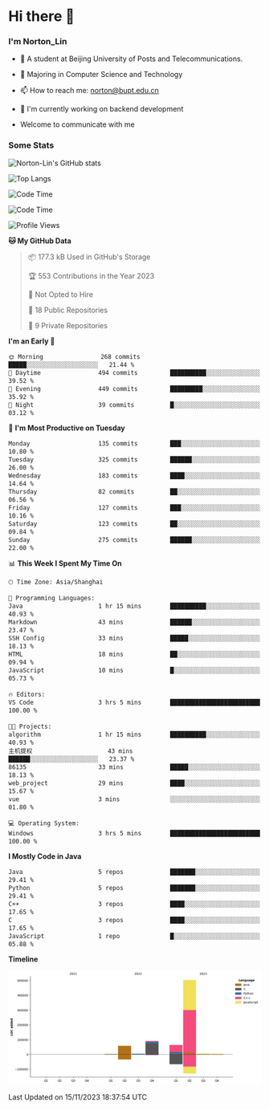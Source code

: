 
# Hi there 👋

### I'm Norton_Lin
- 🏫 A student at Beijing University of Posts and Telecommunications.
- 🌱 Majoring in Computer Science and Technology
- 📫 How to reach me: norton@bupt.edu.cn
- 🌱 I'm currently working on backend development

- Welcome to communicate with me

### Some Stats
![Norton-Lin's GitHub stats](https://github-readme-stats.vercel.app/api?username=Norton-Lin&count_private=true&show_icons=true&theme=radical)

![Top Langs](https://github-readme-stats.vercel.app/api/top-langs/?username=Norton-Lin&langs_count=10&layout=compact)

![Code Time](https://github-readme-stats.vercel.app/api/wakatime?username=Norton_Lin)

<!--START_SECTION:waka-->
![Code Time](http://img.shields.io/badge/Code%20Time-407%20hrs%2025%20mins-blue)

![Profile Views](http://img.shields.io/badge/Profile%20Views-0-blue)

**🐱 My GitHub Data** 

> 📦 177.3 kB Used in GitHub's Storage 
 > 
> 🏆 553 Contributions in the Year 2023
 > 
> 🚫 Not Opted to Hire
 > 
> 📜 18 Public Repositories 
 > 
> 🔑 9 Private Repositories 
 > 
**I'm an Early 🐤** 

```text
🌞 Morning                268 commits         █████░░░░░░░░░░░░░░░░░░░░   21.44 % 
🌆 Daytime                494 commits         ██████████░░░░░░░░░░░░░░░   39.52 % 
🌃 Evening                449 commits         █████████░░░░░░░░░░░░░░░░   35.92 % 
🌙 Night                  39 commits          █░░░░░░░░░░░░░░░░░░░░░░░░   03.12 % 
```
📅 **I'm Most Productive on Tuesday** 

```text
Monday                   135 commits         ███░░░░░░░░░░░░░░░░░░░░░░   10.80 % 
Tuesday                  325 commits         ██████░░░░░░░░░░░░░░░░░░░   26.00 % 
Wednesday                183 commits         ████░░░░░░░░░░░░░░░░░░░░░   14.64 % 
Thursday                 82 commits          ██░░░░░░░░░░░░░░░░░░░░░░░   06.56 % 
Friday                   127 commits         ███░░░░░░░░░░░░░░░░░░░░░░   10.16 % 
Saturday                 123 commits         ██░░░░░░░░░░░░░░░░░░░░░░░   09.84 % 
Sunday                   275 commits         ██████░░░░░░░░░░░░░░░░░░░   22.00 % 
```


📊 **This Week I Spent My Time On** 

```text
🕑︎ Time Zone: Asia/Shanghai

💬 Programming Languages: 
Java                     1 hr 15 mins        ██████████░░░░░░░░░░░░░░░   40.93 % 
Markdown                 43 mins             ██████░░░░░░░░░░░░░░░░░░░   23.47 % 
SSH Config               33 mins             █████░░░░░░░░░░░░░░░░░░░░   18.13 % 
HTML                     18 mins             ██░░░░░░░░░░░░░░░░░░░░░░░   09.94 % 
JavaScript               10 mins             █░░░░░░░░░░░░░░░░░░░░░░░░   05.73 % 

🔥 Editors: 
VS Code                  3 hrs 5 mins        █████████████████████████   100.00 % 

🐱‍💻 Projects: 
algorithm                1 hr 15 mins        ██████████░░░░░░░░░░░░░░░   40.93 % 
主机提权                     43 mins             ██████░░░░░░░░░░░░░░░░░░░   23.37 % 
86135                    33 mins             █████░░░░░░░░░░░░░░░░░░░░   18.13 % 
web_project              29 mins             ████░░░░░░░░░░░░░░░░░░░░░   15.67 % 
vue                      3 mins              ░░░░░░░░░░░░░░░░░░░░░░░░░   01.80 % 

💻 Operating System: 
Windows                  3 hrs 5 mins        █████████████████████████   100.00 % 
```

**I Mostly Code in Java** 

```text
Java                     5 repos             ███████░░░░░░░░░░░░░░░░░░   29.41 % 
Python                   5 repos             ███████░░░░░░░░░░░░░░░░░░   29.41 % 
C++                      3 repos             ████░░░░░░░░░░░░░░░░░░░░░   17.65 % 
C                        3 repos             ████░░░░░░░░░░░░░░░░░░░░░   17.65 % 
JavaScript               1 repo              █░░░░░░░░░░░░░░░░░░░░░░░░   05.88 % 
```



**Timeline**

![Lines of Code chart](https://raw.githubusercontent.com/Norton-Lin/Norton-Lin/main/assets/bar_graph.png)


 Last Updated on 15/11/2023 18:37:54 UTC
<!--END_SECTION:waka-->
